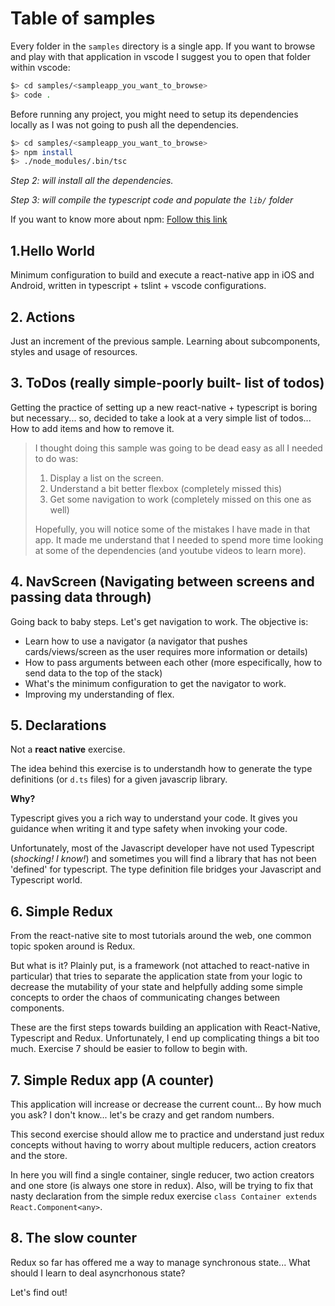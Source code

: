 # Table of samples

Every folder in the `samples` directory is a single app. If you want to browse and play with that application in vscode I suggest you to open that folder within vscode:

```sh
$> cd samples/<sampleapp_you_want_to_browse>
$> code .
```

Before running any project, you might need to setup its dependencies locally as I was not going to push all the dependencies.

```sh
$> cd samples/<sampleapp_you_want_to_browse>
$> npm install
$> ./node_modules/.bin/tsc
```

_Step 2: will install all the dependencies._

_Step 3: will compile the typescript code and populate the `lib/` folder_

If you want to know more about npm: [Follow this link](https://docs.npmjs.com/getting-started/installing-npm-packages-locally)

## 1.Hello World

Minimum configuration to build and execute a react-native app in iOS and Android, written in typescript + tslint + vscode configurations.

## 2. Actions

Just an increment of the previous sample. Learning about subcomponents, styles and usage of resources.

## 3. ToDos (really simple-poorly built- list of todos)

Getting the practice of setting up a new react-native + typescript is boring but necessary... so, decided to take a look at a very simple list of todos... How to add items and how to remove it.

> I thought doing this sample was going to be dead easy as all I needed to do was:
>
> 1. Display a list on the screen.
> 1. Understand a bit better flexbox (completely missed this)
> 1. Get some navigation to work (completely missed on this one as well)
>
> Hopefully, you will notice some of the mistakes I have made in that app. It made me understand that I needed to spend more time looking at some of the dependencies (and youtube videos to learn more).

## 4. NavScreen (Navigating between screens and passing data through)

Going back to baby steps. Let's get navigation to work. The objective is:

- Learn how to use a navigator (a navigator that pushes cards/views/screen as the user requires more information or details)
- How to pass arguments between each other (more especifically, how to send data to the top of the stack)
- What's the minimum configuration to get the navigator to work.
- Improving my understanding of flex.

## 5. Declarations

Not a __react native__ exercise.

The idea behind this exercise is to understandh how to generate the type definitions (or `d.ts` files) for a given javascrip library.

**Why?**

Typescript gives you a rich way to understand your code. It gives you guidance when writing it and type safety when invoking your code.

Unfortunately, most of the Javascript developer have not used Typescript (_shocking! I know!_) and sometimes you will find a library that has not been 'defined' for typescript. The type definition file bridges your Javascript and Typescript world.

## 6. Simple Redux

From the react-native site to most tutorials around the web, one common topic spoken around is Redux.

But what is it?
Plainly put, is a framework (not attached to react-native in particular) that tries to separate the application state from your logic to decrease the mutability of your state and helpfully adding some simple concepts to order the chaos of communicating changes between components.

These are the first steps towards building an application with React-Native, Typescript and Redux. Unfortunately, I end up complicating things a bit too much. Exercise 7 should be easier to follow to begin with.

## 7. Simple Redux app (A counter)

This application will increase or decrease the current count... By how much you ask? I don't know... let's be crazy and get random numbers.

This second exercise should allow me to practice and understand just redux concepts without having to worry about multiple reducers, action creators and the store.

In here you will find a single container, single reducer, two action creators and one store (is always one store in redux). Also, will be trying to fix that nasty declaration from the simple redux exercise `class Container extends React.Component<any>`.

## 8. The slow counter

Redux so far has offered me a way to manage synchronous state... What should I learn to deal asyncrhonous state?

Let's find out!
